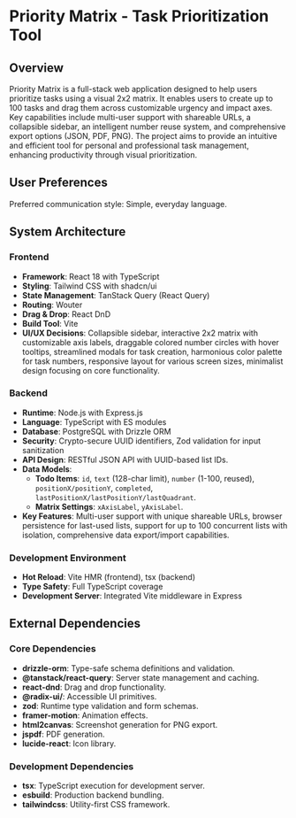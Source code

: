 # Priority Matrix - Task Prioritization Tool

## Overview
Priority Matrix is a full-stack web application designed to help users prioritize tasks using a visual 2x2 matrix. It enables users to create up to 100 tasks and drag them across customizable urgency and impact axes. Key capabilities include multi-user support with shareable URLs, a collapsible sidebar, an intelligent number reuse system, and comprehensive export options (JSON, PDF, PNG). The project aims to provide an intuitive and efficient tool for personal and professional task management, enhancing productivity through visual prioritization.

## User Preferences
Preferred communication style: Simple, everyday language.

## System Architecture

### Frontend
- **Framework**: React 18 with TypeScript
- **Styling**: Tailwind CSS with shadcn/ui
- **State Management**: TanStack Query (React Query)
- **Routing**: Wouter
- **Drag & Drop**: React DnD
- **Build Tool**: Vite
- **UI/UX Decisions**: Collapsible sidebar, interactive 2x2 matrix with customizable axis labels, draggable colored number circles with hover tooltips, streamlined modals for task creation, harmonious color palette for task numbers, responsive layout for various screen sizes, minimalist design focusing on core functionality.

### Backend
- **Runtime**: Node.js with Express.js
- **Language**: TypeScript with ES modules
- **Database**: PostgreSQL with Drizzle ORM
- **Security**: Crypto-secure UUID identifiers, Zod validation for input sanitization
- **API Design**: RESTful JSON API with UUID-based list IDs.
- **Data Models**:
    - **Todo Items**: `id`, `text` (128-char limit), `number` (1-100, reused), `positionX/positionY`, `completed`, `lastPositionX/lastPositionY/lastQuadrant`.
    - **Matrix Settings**: `xAxisLabel`, `yAxisLabel`.
- **Key Features**: Multi-user support with unique shareable URLs, browser persistence for last-used lists, support for up to 100 concurrent lists with isolation, comprehensive data export/import capabilities.

### Development Environment
- **Hot Reload**: Vite HMR (frontend), tsx (backend)
- **Type Safety**: Full TypeScript coverage
- **Development Server**: Integrated Vite middleware in Express

## External Dependencies

### Core Dependencies
- **drizzle-orm**: Type-safe schema definitions and validation.
- **@tanstack/react-query**: Server state management and caching.
- **react-dnd**: Drag and drop functionality.
- **@radix-ui/**: Accessible UI primitives.
- **zod**: Runtime type validation and form schemas.
- **framer-motion**: Animation effects.
- **html2canvas**: Screenshot generation for PNG export.
- **jspdf**: PDF generation.
- **lucide-react**: Icon library.

### Development Dependencies
- **tsx**: TypeScript execution for development server.
- **esbuild**: Production backend bundling.
- **tailwindcss**: Utility-first CSS framework.
